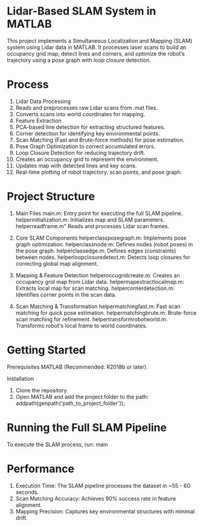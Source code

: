# Lidar-Based SLAM System in MATLAB

This project implements a Simultaneous Localization and Mapping (SLAM) system using Lidar data in MATLAB. It processes laser scans to build an occupancy grid map, detect lines and corners, and optimize the robot’s trajectory using a pose graph with loop closure detection.

# Process

1. Lidar Data Processing
2. Reads and preprocesses raw Lidar scans from .mat files.
3. Converts scans into world coordinates for mapping.
4. Feature Extraction
5. PCA-based line detection for extracting structured features.
6. Corner detection for identifying key environmental points.
7. Scan Matching (Fast and Brute-force methods) for pose estimation.
8. Pose Graph Optimization to correct accumulated errors.
9. Loop Closure Detection for reducing trajectory drift.
10. Creates an occupancy grid to represent the environment.
11. Updates map with detected lines and key scans.
12. Real-time plotting of robot trajectory, scan points, and pose graph.

# Project Structure

1. Main Files
main.m:	Entry point for executing the full SLAM pipeline.
helperinitialization.m:	Initializes map and SLAM parameters.
helperreadframe.m"	Reads and processes Lidar scan frames.

2. Core SLAM Components
helperclassposegraph.m:	Implements pose graph optimization.
helperclassnode.m:	Defines nodes (robot poses) in the pose graph.
helperclassedge.m:	Defines edges (constraints) between nodes.
helperloopclosuredetect.m:	Detects loop closures for correcting global map alignment.

3. Mapping & Feature Detection
helperoccugridcreate.m:	Creates an occupancy grid map from Lidar data.
helpermapextractlocalmap.m:	Extracts local map for scan matching.
helpercornerdetection.m:	Identifies corner points in the scan data.

5. Scan Matching & Transformation
helpermatchingfast.m:	Fast scan matching for quick pose estimation.
helpermatchingbrute.m:	Brute-force scan matching for refinement.
helpertransformrobotworld.m:	Transforms robot's local frame to world coordinates.

# Getting Started

Prerequisites
MATLAB (Recommended: R2018b or later).

Installation
1. Clone the repository
2. Open MATLAB and add the project folder to the path:
  addpath(genpath('path_to_project_folder'));

# Running the Full SLAM Pipeline

To execute the SLAM process, run:
main

# Performance

1. Execution Time: The SLAM pipeline processes the dataset in ~55 - 60 seconds.
2. Scan Matching Accuracy: Achieves 90% success rate in feature alignment.
3. Mapping Precision: Captures key environmental structures with minimal drift.
